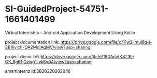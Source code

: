 # SI-GuidedProject-54751-1661401499
Virtual Internship - Android Application Development Using Kotlin


project documentation link: https://drive.google.com/file/d/11w2lImul8q-i-3B4ivich-QA2MoIAgMV/view?usp=sharing

project demo link:https://drive.google.com/file/d/180AdvtK423L-GK_8g61jOzwg1-vk6v04/view?usp=sharing

smartinternz id:SB20220202848
